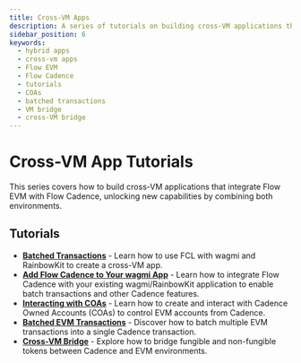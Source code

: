```yaml
---
title: Cross-VM Apps
description: A series of tutorials on building cross-VM applications that integrate Flow EVM with Flow Cadence.
sidebar_position: 6
keywords:
  - hybrid apps
  - cross-vm apps
  - Flow EVM
  - Flow Cadence
  - tutorials
  - COAs
  - batched transactions
  - VM bridge
  - cross-VM bridge
---
```


# Cross-VM App Tutorials

This series covers how to build cross-VM applications that integrate Flow EVM with Flow Cadence, unlocking new capabilities by combining both environments.

## Tutorials

- **[Batched Transactions]** - Learn how to use FCL with wagmi and RainbowKit to create a cross-VM app.
- **[Add Flow Cadence to Your wagmi App]** - Learn how to integrate Flow Cadence with your existing wagmi/RainbowKit application to enable batch transactions and other Cadence features.
- **[Interacting with COAs]** - Learn how to create and interact with Cadence Owned Accounts (COAs) to control EVM accounts from Cadence.
- **[Batched EVM Transactions]** - Discover how to batch multiple EVM transactions into a single Cadence transaction.
- **[Cross-VM Bridge]** - Explore how to bridge fungible and non-fungible tokens between Cadence and EVM environments.

[Batched Transactions]: ./introduction.md
[Interacting with COAs]: ./interacting-with-coa.md
[Batched EVM Transactions]: ./batched-evm-transactions.md
[Cross-VM Bridge]: ./vm-bridge.md
[Add Flow Cadence to Your wagmi App]: ./add-to-wagmi.md
